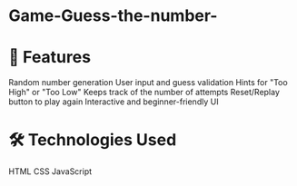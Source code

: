 # Game-Guess-the-number-

# 🚀 Features
Random number generation
User input and guess validation
Hints for "Too High" or "Too Low"
Keeps track of the number of attempts
Reset/Replay button to play again
Interactive and beginner-friendly UI

# 🛠️ Technologies Used
HTML
CSS
JavaScript
